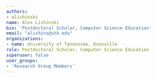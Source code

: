 ```yaml
---
authors:
- alishinski
name: Alex Lishinski
bio: 'Postdoctoral Scholar, Computer Science Education'
email: "alishins@utk.edu"
organizations:
- name: University of Tennessee, Knoxville
role: Postdoctoral Scholar, Computer Science Education
superuser: false
user_groups:
- 'Research Group Members'
---
```


